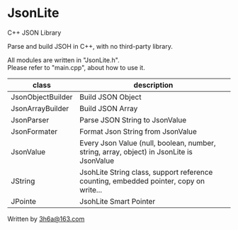 # JsonLite
C++ JSON Library  
  
Parse and build JSOH in C++, with no third-party library.  
  
All modules are written in "JsonLite.h".  
Please refer to "main.cpp", about how to use it.  
  
|class|description|
|---|---|
|JsonObjectBuilder|Build JSON Object|
|JsonArrayBuilder|Build JSON Array|
|JsonParser|Parse JSON String to JsonValue|
|JsonFormater|Format Json String from JsonValue|
|JsonValue|Every Json Value (null, boolean, number, string, array, object) in JsonLite is JsonValue|
|JString|JsohLite String class, support reference counting, embedded pointer, copy on write...|
|JPointe|JsohLite Smart Pointer|
  
Written by 3h6a@163.com
